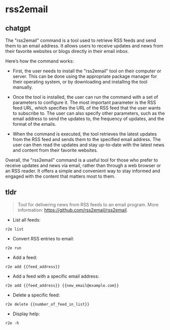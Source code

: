 # rss2email 
## chatgpt 
The "rss2email" command is a tool used to retrieve RSS feeds and send them to an email address. It allows users to receive updates and news from their favorite websites or blogs directly in their email inbox. 

Here’s how the command works:

- First, the user needs to install the "rss2email" tool on their computer or server. This can be done using the appropriate package manager for their operating system, or by downloading and installing the tool manually.

- Once the tool is installed, the user can run the command with a set of parameters to configure it. The most important parameter is the RSS feed URL, which specifies the URL of the RSS feed that the user wants to subscribe to. The user can also specify other parameters, such as the email address to send the updates to, the frequency of updates, and the format of the emails.

- When the command is executed, the tool retrieves the latest updates from the RSS feed and sends them to the specified email address. The user can then read the updates and stay up-to-date with the latest news and content from their favorite websites.

Overall, the "rss2email" command is a useful tool for those who prefer to receive updates and news via email, rather than through a web browser or an RSS reader. It offers a simple and convenient way to stay informed and engaged with the content that matters most to them. 

## tldr 
 
> Tool for delivering news from RSS feeds to an email program.
> More information: <https://github.com/rss2email/rss2email>.

- List all feeds:

`r2e list`

- Convert RSS entries to email:

`r2e run`

- Add a feed:

`r2e add {{feed_address}}`

- Add a feed with a specific email address:

`r2e add {{feed_address}} {{new_email@example.com}}`

- Delete a specific feed:

`r2e delete {{number_of_feed_in_list}}`

- Display help:

`r2e -h`
